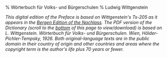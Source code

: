 % Wörterbuch für Volks- und Bürgerschulen
% Ludwig Wittgenstein

_This digital edition of the Preface is based on Wittgenstein's Ts-205 as it appears in the [Bergen Edition of the Nachlass](http://wab.uib.no/transform/wab.php?modus=opsjoner). The PDF version of the Dictionary (scroll to the [bottom](#footer) of this page to view/download) is based on L. Wittgenstein. *Wörterbuch für Volks- und Bürgerschulen*. Wien, Hölder-Pichler-Tempsky, 1926. Both original-language texts are in the public domain in their country of origin and other countries and areas where the copyright term is the author's life plus 70 years or fewer._